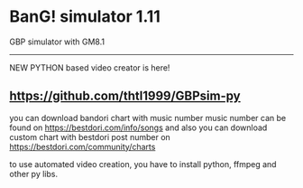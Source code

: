 # BanG! simulator 1.11
GBP simulator with GM8.1

----------------------------------------
NEW PYTHON based video creator is here!


https://github.com/thtl1999/GBPsim-py
----------------------------------------

you can download bandori chart with music number
music number can be found on https://bestdori.com/info/songs
and also you can download custom chart with bestdori post number on https://bestdori.com/community/charts

to use automated video creation, you have to install python, ffmpeg and other py libs.
